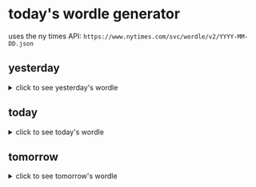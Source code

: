 # today's wordle generator

uses the ny times API: `https://www.nytimes.com/svc/wordle/v2/YYYY-MM-DD.json`

## yesterday

<details>
    <summary>click to see yesterday's wordle</summary>

    which

</details>

## today

<details>
    <summary>click to see today's wordle</summary>

    after

</details>

## tomorrow

<details>
    <summary>click to see tomorrow's wordle</summary>

    place

</details>
